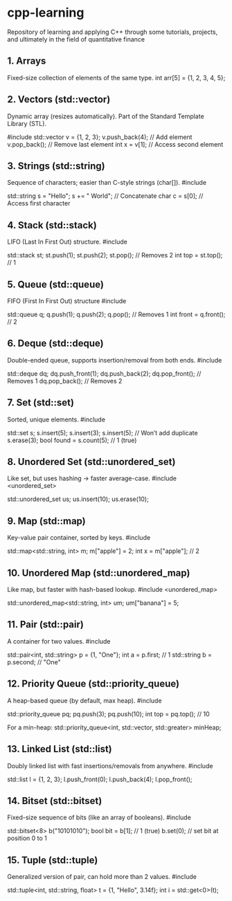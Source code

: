 # cpp-learning

Repository of learning and applying C++ through some tutorials, projects, and ultimately in the field of quantitative finance

## 1. Arrays
Fixed-size collection of elements of the same type.
int arr[5] = {1, 2, 3, 4, 5};

## 2. Vectors (std::vector)
Dynamic array (resizes automatically).
Part of the Standard Template Library (STL).

#include <vector>
std::vector<int> v = {1, 2, 3};
v.push_back(4);       // Add element
v.pop_back();         // Remove last element
int x = v[1];         // Access second element

## 3. Strings (std::string)
Sequence of characters; easier than C-style strings (char[]).
#include <string>

std::string s = "Hello";
s += " World";         // Concatenate
char c = s[0];         // Access first character

## 4. Stack (std::stack)
LIFO (Last In First Out) structure.
#include <stack>

std::stack<int> st;
st.push(1);
st.push(2);
st.pop();             // Removes 2
int top = st.top();   // 1

## 5. Queue (std::queue)
FIFO (First In First Out) structure
#include <queue>

std::queue<int> q;
q.push(1);
q.push(2);
q.pop();             // Removes 1
int front = q.front(); // 2

## 6. Deque (std::deque)
Double-ended queue, supports insertion/removal from both ends.
#include <deque>

std::deque<int> dq;
dq.push_front(1);
dq.push_back(2);
dq.pop_front();      // Removes 1
dq.pop_back();       // Removes 2

## 7. Set (std::set)
Sorted, unique elements.
#include <set>

std::set<int> s;
s.insert(5);
s.insert(3);
s.insert(5);        // Won’t add duplicate
s.erase(3);
bool found = s.count(5); // 1 (true)

## 8. Unordered Set (std::unordered_set)
Like set, but uses hashing → faster average-case.
#include <unordered_set>

std::unordered_set<int> us;
us.insert(10);
us.erase(10);

## 9. Map (std::map)
Key-value pair container, sorted by keys.
#include <map>

std::map<std::string, int> m;
m["apple"] = 2;
int x = m["apple"];    // 2

## 10. Unordered Map (std::unordered_map)
Like map, but faster with hash-based lookup.
#include <unordered_map>

std::unordered_map<std::string, int> um;
um["banana"] = 5;

## 11. Pair (std::pair)
A container for two values.
#include <utility>

std::pair<int, std::string> p = {1, "One"};
int a = p.first;         // 1
std::string b = p.second; // "One"

## 12. Priority Queue (std::priority_queue)
A heap-based queue (by default, max heap).
#include <queue>

std::priority_queue<int> pq;
pq.push(3);
pq.push(10);
int top = pq.top();   // 10

For a min-heap:
std::priority_queue<int, std::vector<int>, std::greater<int>> minHeap;

## 13. Linked List (std::list)
Doubly linked list with fast insertions/removals from anywhere.
#include <list>

std::list<int> l = {1, 2, 3};
l.push_front(0);
l.push_back(4);
l.pop_front();

## 14. Bitset (std::bitset)
Fixed-size sequence of bits (like an array of booleans).
#include <bitset>

std::bitset<8> b("10101010");
bool bit = b[1];   // 1 (true)
b.set(0);          // set bit at position 0 to 1

## 15. Tuple (std::tuple)
Generalized version of pair, can hold more than 2 values.
#include <tuple>

std::tuple<int, std::string, float> t = {1, "Hello", 3.14f};
int i = std::get<0>(t);
